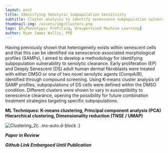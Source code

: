 ```yaml
---
layout: post
title: Identifying Senolytic Subpopulation Sensitivity
subtitle: Cluster analysis to identify senescence subpopulation vulnerability to senolytic clearance
thumbnail-img: /assets/img/Clusters.png
tags: [R,Phenotypic Profiling, Unsupervised Machine Learning]
author: Ryan James Wallis, PhD
---
```


Having previously shown that heterogeneity exists within senescent cells and that this can be identified via senescence-associated morphological profiles (SAMPs), I aimed to develop a methodology for identifying subpopulation vulnerability to senolytic clearance. Early proliferation (EP) and Deeply Senescent (DS) adult human dermal fibroblasts were treated with either DMSO or one of two novel senolytic agents (CompA/B), identified through compound screening. Using K-means cluster analysis of SAMP profiles, subpopulations of DS cells were defined within the DMSO condition. Different clusters were shown to vary in susceptibility to senescence clearance, opening the possibility for future combination treatment strategies targeting specific subpopulations.

**ML Techniques: K-means clustering, Principal component analysis (PCA) Hierarchical clustering, Dimensionality reduction (TNSE / UMAP)**

![Clustering_2](https://RyanJWallis.github.io/assets/img/Clustering_2.png){: .mx-auto.d-block :}

**_Paper in Review_**

**_Github Link Embargoed Until Publication_**
